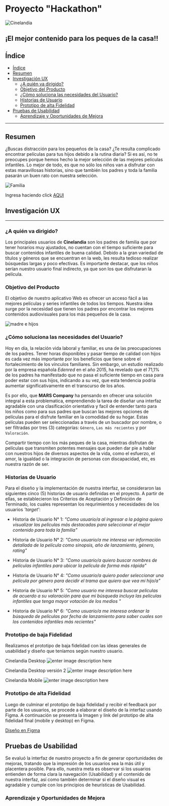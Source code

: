 # Proyecto "Hackathon" 

![Cinelandia](https://user-images.githubusercontent.com/50186958/62335311-eca46d80-b490-11e9-8ef4-6d605c4eb9a5.png)
## ¡El mejor contenido para los peques de la casa!!
## Índice

- [Índice](#índice)
- [Resumen](#resumen)
- [Investigación UX](#investigación-UX)
    - [¿A quién va dirigido?](#¿A-quién-va-dirigido?)
    - [Objetivo del Producto](#Objetivo-del-Producto)
    - [¿Cómo soluciona las necesidades del Usuario?](#¿Cómo-soluciona-las-necesidades-del-Usuario?)
    - [Historias de Usuario](#historias-de-usuario)
    - [Prototipo de alta Fidelidad](#prototipo-de-alta-fidelidad)
- [Pruebas de Usabilidad](#Pruebas-de-Usabilidad)
    - [Aprendizaje y Oportunidades de Mejora](#Aprendizaje-y-Oportunidades-de-Mejora)   

***

## Resumen
¿Buscas distracción para los pequeños de la casa? ¿Te resulta complicado encontrar películas para tus hijos debido a la rutina diaria? Si es así, no te preocupes porque hemos hecho la mejor selección de las mejores películas infantiles. Lo mejor de todo, es que no sólo los niños van a disfrutar con estas maravillosas historias, sino que también los padres y toda la familia pasarán un buen rato con nuestra selección.

![Familia](https://saposyprincesas.elmundo.es/wp-content/uploads/2017/02/pareja.jpg)

Ingresa haciendo click [AQUI](https://marcelimxo.github.io/LIM010-hackathon-peliculas/src)

## Investigación UX
***
### ¿A quién va dirigido?
Los principales usuarios de **Cinelandia** son los padres de familia que por tener horarios muy ajustados, no cuentan con el tiempo suficiente para buscar contenidos infantiles de buena calidad. Debido a la gran variedad de títulos y géneros que se encuentran en la web, les resulta tedioso realizar búsquedas largas y poco efectivas. Es importante destacar, que los niños serían nuestro usuario final indirecto, ya que son los que disfrutaran la película.  

### Objetivo del Producto
El objetivo de nuestro aplicativo Web es ofrecer un acceso fácil a las mejores películas y series infantiles de todos los tiempos. Nuestra idea surge por la necesidad que tienen los padres por encontrar los mejores contenidos audiovisuales para los más pequeños de la casa.

![madre e hijos](https://user-images.githubusercontent.com/50186958/62342322-099a6a00-b4ac-11e9-97ed-e01dd9e206b2.png)

### ¿Cómo soluciona las necesidades del Usuario?
Hoy en día, la relación vida laboral y familiar, es una de las preocupaciones de los padres. Tener horas disponibles y pasar tiempo de calidad con hijos es cada vez más importante por los beneficios que tiene sobre el fortalecimiento de los vínculos familiares. Sin embargo, un estudio realizado por la empresa española _Edenred_ en el año 2015, ha revelado que el 71,1% de los padres ha manifestado que no pasa el suficiente tiempo en casa para poder estar con sus hijos, indicando a su vez, que esta tendencia podría aumentar significativamente en el transcurso de los años.


Es por ello, que **MARS Company** ha pensando en ofrecer una solución integral a esta problematica, emprendiendo la tarea de diseñar una interfaz agradable con una clasificación orientativa y facil de entender  tanto para los niños como para sus padres que buscan las mejores opciones de películas para el disfrute familiar en la comodidad de su hogar. Estas películas pueden ser seleccionadas a través de un buscador por nombre, o ser filtradas por tres (3) categorías: `Género`, `Las más recientes` y por `Valoración`. 

Compartir tiempo con los más peques de la casa, mientras disfrutan de películas que transmiten potentes mensajes que pueden dar pie a hablar con nuestros hijos de diversos aspectos de la vida, como el esfuerzo, el amor, la igualdad o la integración de personas con discapacidad, etc, es nuestra razón de ser.


### Historias de Usuario
Para el diseño y la implementación de nuestra interfaz, se consideraron las siguientes cinco (5) historias de usuario definidas en el proyecto. A partir de ellas, se establecieron los Criterios de Aceptación y Definición de Terminado, los cuales representan los requrimientos y necesidades de los usuarios _'target'_:

- Historia de Usuario N° 1: _"Como usuario/a al ingresar a la página quiero visualizar las películas más destacadas para seleccionar el mejor contenido para toda la familia"_ 

- Historia de Usuario N° 2: _"Como usuario/a me interesa ver información detallada de la película como sinopsis, año de lanzamiento, género, rating"_ 
- Historia de Usuario N° 3: _"Como usuario/a quiero buscar nombres de películas infantiles para ubicar la película de forma más rápida"_ 

- Historia de Usuario N° 4: _"Como usuario/a quiero poder seleccionar una película por género para decidir el trama que quiero que vea mi hijo/a"_ 

- Historia de Usuario N° 5: _"Como usuario me interesa buscar películas de acuerdo a su valoración para que mi búsqueda incluya las películas infantiles que tenga mayor votación de los medios "_ 

- Historia de Usuario N° 6: _"Como usuario/a me interesa ordenar la búsqueda de películas por fecha de lanzamiento para saber cuales son los contenidos infantiles más recientes"_

### Prototipo de baja Fidelidad

Realizamos el prototipo de baja fidelidad con las ideas generales de usabilidad y diseño que teníamos según nuestro usuario.

Cinelandia Desktop
![enter image description here](https://lh3.googleusercontent.com/RK2IUDGIyuxrH5L3jKARjG_S-s6kN2NNbqeDL0mf61ln26ZKIxgINP-Jjs16rV-PnxGaROhA3ro9)

Cinelandia Desktop versión 2
![enter image description here](https://lh3.googleusercontent.com/FXvch125wtAPA-rHRv3DXeYP9J3BvAQA_RNXzz6LqorFwMMywR1yQPhkR8_w8aENvAaeklW-67iw)

Cinelandia Mobile
![enter image description here](https://lh3.googleusercontent.com/Mz93GPN3FF5U6p89BXfD3WmKVG4jIR9hKC2EZrEYhg8c4JZdMtdb8wdzeZM8ex6LrDtlI3XKGVu0)


### Prototipo de alta Fidelidad
Luego de culminar el prototipo de baja fidelidad y recibir el feedback por parte de los usuarios, se procede a elaborar el diseño de la interfaz usando Figma. A continuación se presenta la Imagen y link del prototipo de alta fidelidad final (mobile y desktop) en Figma.

[Diseño en Figma](https://www.figma.com/file/RxMoX6zYJxWA3fYBOm7tqO/CInelandia?node-id=12%3A53)

## Pruebas de Usabilidad
Se evaluó la interfaz de nuestro proyecto a fin de generar oportunidades de mejoras, tratando que la impresión de los usuarios sea la más útil y placentera posible. Para ello, nuestra meta es observar si los usuarios entienden de forma clara la navegación (Usabilidad) y el contenido de nuestra interfaz, así como también determinar si el diseño visual es agradable y cumple con los principios de heurísticas de Usabilidad.

### Aprendizaje y Oportunidades de Mejora
               
